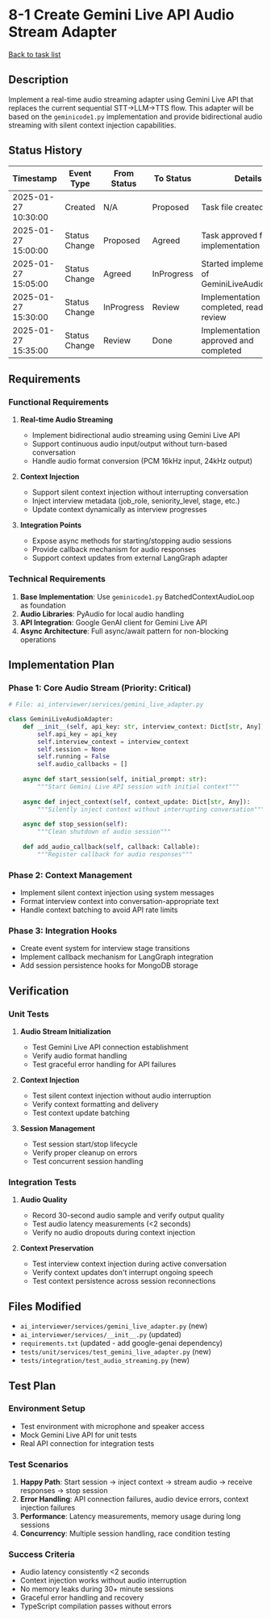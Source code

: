 # 8-1 Create Gemini Live API Audio Stream Adapter

[Back to task list](./tasks.md)

## Description

Implement a real-time audio streaming adapter using Gemini Live API that replaces the current sequential STT->LLM->TTS flow. This adapter will be based on the `geminicode1.py` implementation and provide bidirectional audio streaming with silent context injection capabilities.

## Status History

| Timestamp | Event Type | From Status | To Status | Details | User |
|-----------|------------|-------------|-----------|---------|------|
| 2025-01-27 10:30:00 | Created | N/A | Proposed | Task file created | AI_Agent |
| 2025-01-27 15:00:00 | Status Change | Proposed | Agreed | Task approved for implementation | User |
| 2025-01-27 15:05:00 | Status Change | Agreed | InProgress | Started implementation of GeminiLiveAudioAdapter | AI_Agent |
| 2025-01-27 15:30:00 | Status Change | InProgress | Review | Implementation completed, ready for review | AI_Agent |
| 2025-01-27 15:35:00 | Status Change | Review | Done | Implementation approved and completed | User |

## Requirements

### Functional Requirements
1. **Real-time Audio Streaming**
   - Implement bidirectional audio streaming using Gemini Live API
   - Support continuous audio input/output without turn-based conversation
   - Handle audio format conversion (PCM 16kHz input, 24kHz output)

2. **Context Injection**
   - Support silent context injection without interrupting conversation
   - Inject interview metadata (job_role, seniority_level, stage, etc.)
   - Update context dynamically as interview progresses

3. **Integration Points**
   - Expose async methods for starting/stopping audio sessions
   - Provide callback mechanism for audio responses
   - Support context updates from external LangGraph adapter

### Technical Requirements
1. **Base Implementation**: Use `geminicode1.py` BatchedContextAudioLoop as foundation
2. **Audio Libraries**: PyAudio for local audio handling
3. **API Integration**: Google GenAI client for Gemini Live API
4. **Async Architecture**: Full async/await pattern for non-blocking operations

## Implementation Plan

### Phase 1: Core Audio Stream (Priority: Critical)
```python
# File: ai_interviewer/services/gemini_live_adapter.py

class GeminiLiveAudioAdapter:
    def __init__(self, api_key: str, interview_context: Dict[str, Any]):
        self.api_key = api_key
        self.interview_context = interview_context
        self.session = None
        self.running = False
        self.audio_callbacks = []
        
    async def start_session(self, initial_prompt: str):
        """Start Gemini Live API session with initial context"""
        
    async def inject_context(self, context_update: Dict[str, Any]):
        """Silently inject context without interrupting conversation"""
        
    async def stop_session(self):
        """Clean shutdown of audio session"""
        
    def add_audio_callback(self, callback: Callable):
        """Register callback for audio responses"""
```

### Phase 2: Context Management
- Implement silent context injection using system messages
- Format interview context into conversation-appropriate text
- Handle context batching to avoid API rate limits

### Phase 3: Integration Hooks
- Create event system for interview stage transitions
- Implement callback mechanism for LangGraph integration
- Add session persistence hooks for MongoDB storage

## Verification

### Unit Tests
1. **Audio Stream Initialization**
   - Test Gemini Live API connection establishment
   - Verify audio format handling
   - Test graceful error handling for API failures

2. **Context Injection**
   - Test silent context injection without audio interruption
   - Verify context formatting and delivery
   - Test context update batching

3. **Session Management**
   - Test session start/stop lifecycle
   - Verify proper cleanup on errors
   - Test concurrent session handling

### Integration Tests
1. **Audio Quality**
   - Record 30-second audio sample and verify output quality
   - Test audio latency measurements (<2 seconds)
   - Verify no audio dropouts during context injection

2. **Context Preservation**
   - Test interview context injection during active conversation
   - Verify context updates don't interrupt ongoing speech
   - Test context persistence across session reconnections

## Files Modified

- `ai_interviewer/services/gemini_live_adapter.py` (new)
- `ai_interviewer/services/__init__.py` (updated)
- `requirements.txt` (updated - add google-genai dependency)
- `tests/unit/services/test_gemini_live_adapter.py` (new)
- `tests/integration/test_audio_streaming.py` (new)

## Test Plan

### Environment Setup
- Test environment with microphone and speaker access
- Mock Gemini Live API for unit tests
- Real API connection for integration tests

### Test Scenarios
1. **Happy Path**: Start session → inject context → stream audio → receive responses → stop session
2. **Error Handling**: API connection failures, audio device errors, context injection failures
3. **Performance**: Latency measurements, memory usage during long sessions
4. **Concurrency**: Multiple session handling, race condition testing

### Success Criteria
- Audio latency consistently <2 seconds
- Context injection works without audio interruption
- No memory leaks during 30+ minute sessions
- Graceful error handling and recovery
- TypeScript compilation passes without errors 
